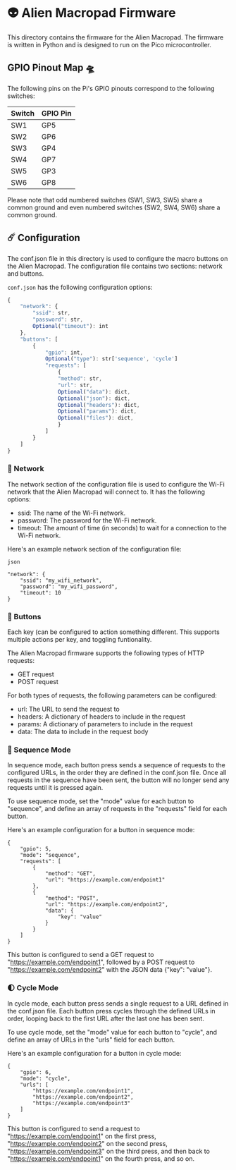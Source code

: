 # 👽 Alien Macropad Firmware

This directory contains the firmware for the Alien Macropad. The firmware is written in Python and is designed to run on the Pico microcontroller.

## GPIO Pinout Map 🛸

The following pins on the Pi's GPIO pinouts correspond to the following switches:

| Switch  | GPIO Pin |
| ------------- | ------------- |
| SW1  | GP5 |
| SW2  | GP6  |
| SW3  | GP4  |
| SW4  | GP7  |
| SW5  | GP3  |
| SW6  | GP8 |

Please note that odd numbered switches (SW1, SW3, SW5) share a common ground and even numbered switches (SW2, SW4, SW6) share a common ground.

## ☄️ Configuration

The conf.json file in this directory is used to configure the macro buttons on the Alien Macropad. The configuration file contains two sections: network and buttons.

`conf.json` has the following configuration options:

```js
{
    "network": {
        "ssid": str,
        "password": str,
        Optional("timeout"): int
    },
    "buttons": [
        {
            "gpio": int,
            Optional("type"): str['sequence', 'cycle']
            "requests": [
                {
                "method": str,
                "url": str,
                Optional("data"): dict,
                Optional("json"): dict,
                Optional("headers"): dict,
                Optional("params"): dict,
                Optional("files"): dict,
                }
            ]
        }
    ]
}
```

### 📡 Network
The network section of the configuration file is used to configure the Wi-Fi network that the Alien Macropad will connect to. It has the following options:

- ssid: The name of the Wi-Fi network.
- password: The password for the Wi-Fi network.
- timeout: The amount of time (in seconds) to wait for a connection to the Wi-Fi network.

Here's an example network section of the configuration file:

    json

    "network": {
        "ssid": "my_wifi_network",
        "password": "my_wifi_password",
        "timeout": 10
    }

### 🚀 Buttons

Each key (can be configured to action something different. This supports multiple actions per key, and toggling funtionality.

The Alien Macropad firmware supports the following types of HTTP requests:
 - GET request
 - POST request

For both types of requests, the following parameters can be configured:

 - url: The URL to send the request to
 - headers: A dictionary of headers to include in the request
 - params: A dictionary of parameters to include in the request
 - data: The data to include in the request body

### 🌟 Sequence Mode

In sequence mode, each button press sends a sequence of requests to the configured URLs, in the order they are defined in the conf.json file. Once all requests in the sequence have been sent, the button will no longer send any requests until it is pressed again.

To use sequence mode, set the "mode" value for each button to "sequence", and define an array of requests in the "requests" field for each button.

Here's an example configuration for a button in sequence mode:


    {
        "gpio": 5,
        "mode": "sequence",
        "requests": [
            {
                "method": "GET",
                "url": "https://example.com/endpoint1"
            },
            {
                "method": "POST",
                "url": "https://example.com/endpoint2",
                "data": {
                    "key": "value"
                }
            }
        ]
    }

This button is configured to send a GET request to "https://example.com/endpoint1", followed by a POST request to "https://example.com/endpoint2" with the JSON data {"key": "value"}.

### 🌓 Cycle Mode

In cycle mode, each button press sends a single request to a URL defined in the conf.json file. Each button press cycles through the defined URLs in order, looping back to the first URL after the last one has been sent.

To use cycle mode, set the "mode" value for each button to "cycle", and define an array of URLs in the "urls" field for each button.

Here's an example configuration for a button in cycle mode:

    {
        "gpio": 6,
        "mode": "cycle",
        "urls": [
            "https://example.com/endpoint1",
            "https://example.com/endpoint2",
            "https://example.com/endpoint3"
        ]
    }

This button is configured to send a request to "https://example.com/endpoint1" on the first press, "https://example.com/endpoint2" on the second press, "https://example.com/endpoint3" on the third press, and then back to "https://example.com/endpoint1" on the fourth press, and so on.

